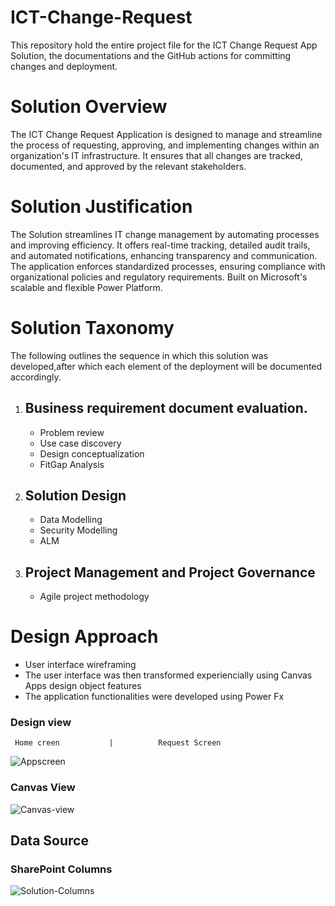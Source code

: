 # ICT-Change-Request
This repository hold the entire project file for the ICT Change Request App Solution, the documentations and the GitHub actions for committing changes and deployment.
# Solution Overview
The ICT Change Request Application is designed to manage and streamline the process of requesting, approving, and implementing changes within an organization's IT infrastructure. It ensures that all changes are tracked, documented, and approved by the relevant stakeholders.
# Solution Justification
The Solution streamlines IT change management by automating processes and improving efficiency. It offers real-time tracking, detailed audit trails, and automated notifications, enhancing transparency and communication. The application enforces standardized processes, ensuring compliance with organizational policies and regulatory requirements. Built on Microsoft's scalable and flexible Power Platform.
# Solution Taxonomy
The following outlines the sequence in which this solution was developed,after which each element of the deployment will be documented accordingly.
  1. ## Business requirement document evaluation.

     * Problem review
     * Use case discovery
     * Design conceptualization
     * FitGap Analysis
  2. ## Solution Design
     * Data Modelling
     * Security Modelling
     * ALM
  3. ## Project Management and Project Governance
     * Agile project methodology
    
# Design Approach
   * User interface wireframing
   * The user interface was then transformed experiencially using Canvas Apps design object features
   * The application functionalities were developed using Power Fx

### Design view


     Home creen           |          Request Screen

![Appscreen](https://github.com/user-attachments/assets/7e9bde52-8353-45a2-adfe-4c9750acd311)

### Canvas View
![Canvas-view](https://github.com/user-attachments/assets/2162629d-8535-429b-a063-a4b5210cbac5)


## Data Source

### SharePoint Columns
![Solution-Columns](Solution-Columns.PNG)



       
